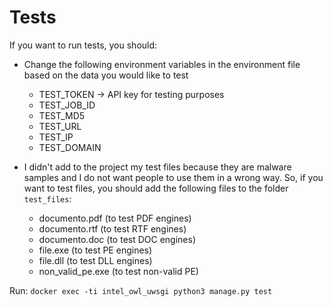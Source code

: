 # Tests

If you want to run tests, you should:

- Change the following environment variables in the environment file based on the data you would like to test
    * TEST_TOKEN -> API key for testing purposes
    * TEST_JOB_ID
    * TEST_MD5
    * TEST_URL
    * TEST_IP
    * TEST_DOMAIN
    
- I didn't add to the project my test files because they are malware samples and I do not want people to use them in a wrong way. 
So, if you want to test files, you should add the following files to the folder `test_files`:
    * documento.pdf (to test PDF engines)
    * documento.rtf (to test RTF engines)
    * documento.doc (to test DOC engines)
    * file.exe (to test PE engines)
    * file.dll (to test DLL engines)
    * non_valid_pe.exe (to test non-valid PE)

    
Run:
`docker exec -ti intel_owl_uwsgi python3 manage.py test`
    
